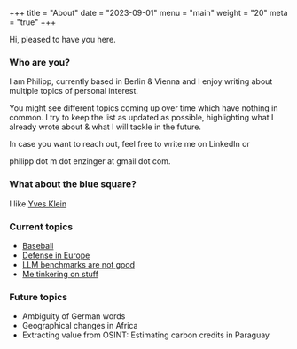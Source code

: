 +++
title = "About"
date = "2023-09-01"
menu = "main"
weight = "20"
meta = "true"
+++

Hi, pleased to have you here.

### Who are you?

I am Philipp, currently based in Berlin & Vienna and I enjoy writing about multiple topics of personal interest.

You might see different topics coming up over time which have nothing in common. I try to keep the list as updated as possible, highlighting what I already wrote about & what I will tackle in the future.

In case you want to reach out, feel free to write me on LinkedIn or 

philipp dot m dot enzinger at gmail dot com.

### What about the blue square?
I like [Yves Klein](https://en.wikipedia.org/wiki/Yves_Klein)

### Current topics
* [Baseball](https://pcorvin.github.io/tommyjohn)
* [Defense in Europe](https://pcorvin.github.io/austria)
* [LLM benchmarks are not good](https://pcorvin.github.io/metrics)
* [Me tinkering on stuff](https://pcorvin.github.io/carsharing)

### Future topics
* Ambiguity of German words
* Geographical changes in Africa
* Extracting value from OSINT: Estimating carbon credits in Paraguay